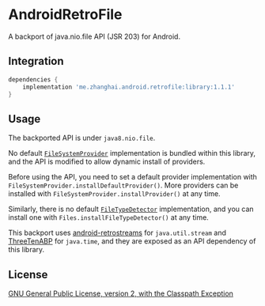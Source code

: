 # AndroidRetroFile

A backport of java.nio.file API (JSR 203) for Android.

## Integration

```gradle
dependencies {
    implementation 'me.zhanghai.android.retrofile:library:1.1.1'
}
```

## Usage

The backported API is under `java8.nio.file`.

No default [`FileSystemProvider`](blob/master/library/src/main/java/java8/nio/file/spi/FileSystemProvider.java) implementation is bundled within this library, and the API is modified to allow dynamic install of providers.

Before using the API, you need to set a default provider implementation with `FileSystemProvider.installDefaultProvider()`. More providers can be installed with `FileSystemProvider.installProvider()` at any time.

Similarly, there is no default [`FileTypeDetector`](blob/master/library/src/main/java/java8/nio/file/spi/FileTypeDetector.java) implementation, and you can install one with `Files.installFileTypeDetector()` at any time.

This backport uses [android-retrostreams](https://github.com/retrostreams/android-retrostreams) for `java.util.stream` and [ThreeTenABP](https://github.com/JakeWharton/ThreeTenABP) for `java.time`, and they are exposed as an API dependency of this library.

## License

[GNU General Public License, version 2, with the Classpath Exception](LICENSE)
